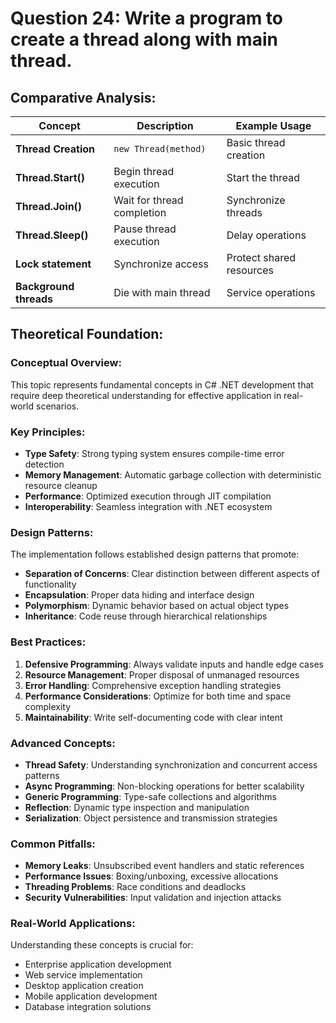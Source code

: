 ﻿# Question 24: Write a program to create a thread along with main thread.

## Comparative Analysis:

| Concept | Description | Example Usage |
|---------|-------------|---------------|
| **Thread Creation** | `new Thread(method)` | Basic thread creation |
| **Thread.Start()** | Begin thread execution | Start the thread |
| **Thread.Join()** | Wait for thread completion | Synchronize threads |
| **Thread.Sleep()** | Pause thread execution | Delay operations |
| **Lock statement** | Synchronize access | Protect shared resources |
| **Background threads** | Die with main thread | Service operations |

## Theoretical Foundation:

### Conceptual Overview:
This topic represents fundamental concepts in C# .NET development that require deep theoretical understanding for effective application in real-world scenarios.

### Key Principles:
- **Type Safety**: Strong typing system ensures compile-time error detection
- **Memory Management**: Automatic garbage collection with deterministic resource cleanup
- **Performance**: Optimized execution through JIT compilation
- **Interoperability**: Seamless integration with .NET ecosystem

### Design Patterns:
The implementation follows established design patterns that promote:
- **Separation of Concerns**: Clear distinction between different aspects of functionality
- **Encapsulation**: Proper data hiding and interface design
- **Polymorphism**: Dynamic behavior based on actual object types
- **Inheritance**: Code reuse through hierarchical relationships

### Best Practices:
1. **Defensive Programming**: Always validate inputs and handle edge cases
2. **Resource Management**: Proper disposal of unmanaged resources
3. **Error Handling**: Comprehensive exception handling strategies
4. **Performance Considerations**: Optimize for both time and space complexity
5. **Maintainability**: Write self-documenting code with clear intent

### Advanced Concepts:
- **Thread Safety**: Understanding synchronization and concurrent access patterns
- **Async Programming**: Non-blocking operations for better scalability
- **Generic Programming**: Type-safe collections and algorithms
- **Reflection**: Dynamic type inspection and manipulation
- **Serialization**: Object persistence and transmission strategies

### Common Pitfalls:
- **Memory Leaks**: Unsubscribed event handlers and static references
- **Performance Issues**: Boxing/unboxing, excessive allocations
- **Threading Problems**: Race conditions and deadlocks
- **Security Vulnerabilities**: Input validation and injection attacks

### Real-World Applications:
Understanding these concepts is crucial for:
- Enterprise application development
- Web service implementation
- Desktop application creation
- Mobile application development
- Database integration solutions
